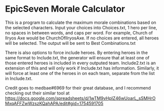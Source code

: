 # EpicSeven Morale Calculator
This is a program to calculate the maximum morale combinations based on the selected characters. 
Input your choices into Choices.txt, 1 hero per line, no spaces in between words, and caps per word. For example, Church of Ilryos Axe would be ChurchOfIlryosAxe. If no choices are entered, all heroes will be selected.
The output will be sent to Best Combinations.txt

There is also options to force include heroes. By entering heroes in the same format to Include.txt, the generator will ensure that at least one of those entered heroes is included in every outputed team. Include2.txt is an extension of this and will only work if Include.txt has information. Similarly, it will force at least one of the heroes in on each team, separate from the list in Include.txt.

Credit goes to medbae#6969 for their great database, and I recommend checking out their similar tool at https://docs.google.com/spreadsheets/d/1wTM9vHpIZ46wUoarL_sSMHrOMxqAFFZwWzszKQahAPA/edit#gid=1754591705
